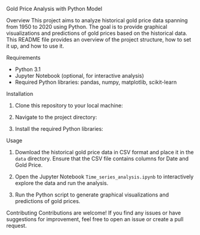 Gold Price Analysis with Python Model

Overview
This project aims to analyze historical gold price data spanning from 1950 to 2020 using Python. The goal is to provide graphical visualizations and predictions of gold prices based on the historical data. This README file provides an overview of the project structure, how to set it up, and how to use it.

Requirements
- Python 3.1
- Jupyter Notebook (optional, for interactive analysis)
- Required Python libraries: pandas, numpy, matplotlib, scikit-learn

Installation
1. Clone this repository to your local machine:

2. Navigate to the project directory:

3. Install the required Python libraries:

Usage
1. Download the historical gold price data in CSV format and place it in the `data` directory. Ensure that the CSV file contains columns for Date and Gold Price.

2. Open the Jupyter Notebook `Time_series_analysis.ipynb` to interactively explore the data and run the analysis.

3. Run the Python script to generate graphical visualizations and predictions of gold prices.


Contributing
Contributions are welcome! If you find any issues or have suggestions for improvement, feel free to open an issue or create a pull request.

